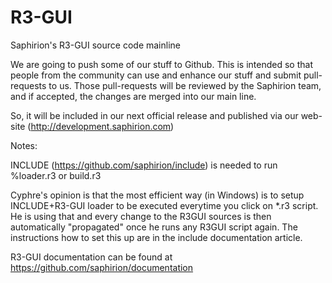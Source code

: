 R3-GUI
======

Saphirion's R3-GUI source code mainline

We are going to push some of our stuff to Github.
This is intended so that people from the community can use and enhance our stuff and submit pull-requests to us.
Those pull-requests will be reviewed by the Saphirion team, and if accepted, the changes are merged into our main line.

So, it will be included in our next official release and published via our web-site (http://development.saphirion.com)

Notes:

INCLUDE (https://github.com/saphirion/include) is needed to run %loader.r3 or build.r3

Cyphre's opinion is that the most efficient way (in Windows) is to setup INCLUDE+R3-GUI loader to be executed everytime you click on *.r3 script. He is using that and every change to the R3GUI sources is then automatically "propagated" once he runs any R3GUI script again. The instructions how to set this up are in the include documentation article.

R3-GUI documentation can be found at https://github.com/saphirion/documentation